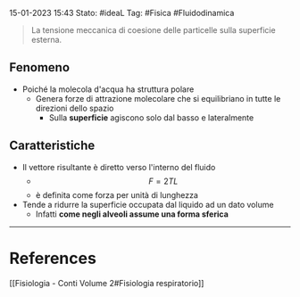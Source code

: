 15-01-2023 15:43
Stato: #ideaL
Tag: #Fisica #Fluidodinamica 

> La tensione meccanica di coesione delle particelle sulla superficie esterna.

## Fenomeno
- Poiché la molecola d'acqua ha struttura polare
    - Genera forze di attrazione molecolare che si equilibriano in tutte le direzioni dello spazio 
        - Sulla **superficie** agiscono solo dal basso e lateralmente 
## Caratteristiche 
- Il vettore risultante è diretto verso l'interno del fluido
    - $$ F = 2{TL} $$
    -  è definita come forza per unità di lunghezza
- Tende a ridurre la superficie occupata dal liquido ad un dato volume
    - Infatti **come negli alveoli assume una forma sferica** 
---
# References 
[[Fisiologia  - Conti Volume 2#Fisiologia respiratorio]]